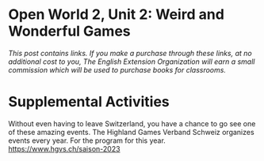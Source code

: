 

# Open World 2, Unit 2: Weird and Wonderful Games
*This post contains links. If you make a purchase through these links, at no additional cost to you, The English Extension Organization will earn a small commission which will be used to purchase books for classrooms.*


# Supplemental Activities

 Without even having to leave Switzerland, you have a chance to go see one of these amazing events.  The Highland Games Verband Schweiz organizes events every year.  For the program for this year.  https://www.hgvs.ch/saison-2023

<!--stackedit_data:
eyJoaXN0b3J5IjpbLTMzNTM3MDU0NV19
-->